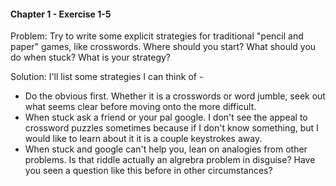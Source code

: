 #### Chapter 1 - Exercise 1-5
Problem: Try to write some explicit strategies for traditional "pencil and paper" games, like crosswords. Where should you start? What should you do when stuck? What is your strategy? 
  
Solution: I'll list some strategies I can think of - 
* Do the obvious first. Whether it is a crosswords or word jumble, seek out what seems clear before moving onto the more difficult.
* When stuck ask a friend or your pal google. I don't see the appeal to crossword puzzles sometimes because if I don't know something, but I would like to learn about it it is a couple keystrokes away. 
* When stuck and google can't help you, lean on analogies from other problems. Is that riddle actually an algrebra problem in disguise? Have you seen a question like this before in other circumstances?